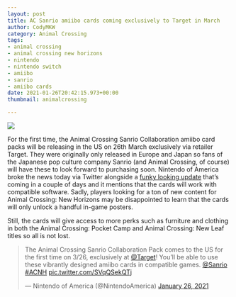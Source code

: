 ```yaml
---
layout: post
title: AC Sanrio amiibo cards coming exclusively to Target in March
author: CodyMKW
category: Animal Crossing
tags:
- animal crossing
- animal crossing new horizons
- nintendo
- nintendo switch
- amiibo
- sanrio
- amiibo cards
date: 2021-01-26T20:42:15.973+00:00
thumbnail: animalcrossing

---
```

![](https://res.cloudinary.com/dgzrtvctq/image/upload/v1611848327/sanrio_amiibo_cards_animal_crossing_dqhcbl.jpg)

For the first time, the Animal Crossing Sanrio Collaboration amiibo card packs will be releasing in the US on 26th March exclusively via retailer Target. They were originally only released in Europe and Japan so fans of the Japanese pop culture company Sanrio (and Animal Crossing, of course) will have these to look forward to purchasing soon. Nintendo of America broke the news today via Twitter alongside a [funky looking update](https://codymkw.github.io/posts/2021/01/26/acnh-festivale-update-announced) that’s coming in a couple of days and it mentions that the cards will work with compatible software. Sadly, players looking for a ton of new content for Animal Crossing: New Horizons may be disappointed to learn that the cards will only unlock a handful in-game posters.

Still, the cards will give access to more perks such as furniture and clothing in both the Animal Crossing: Pocket Camp and Animal Crossing: New Leaf titles so all is not lost.

<blockquote class="twitter-tweet"><p lang="en" dir="ltr">The Animal Crossing Sanrio Collaboration Pack comes to the US for the first time on 3/26, exclusively at <a href="https://twitter.com/Target?ref_src=twsrc%5Etfw">@Target</a>! You’ll be able to use these vibrantly designed amiibo cards in compatible games. <a href="https://twitter.com/sanrio?ref_src=twsrc%5Etfw">@Sanrio</a> <a href="https://twitter.com/hashtag/ACNH?src=hash&amp;ref_src=twsrc%5Etfw">#ACNH</a> <a href="https://t.co/SVqQSekQTj">pic.twitter.com/SVqQSekQTj</a></p>&mdash; Nintendo of America (@NintendoAmerica) <a href="https://twitter.com/NintendoAmerica/status/1354074126521167873?ref_src=twsrc%5Etfw">January 26, 2021</a></blockquote> <script async src="https://platform.twitter.com/widgets.js" charset="utf-8"></script>